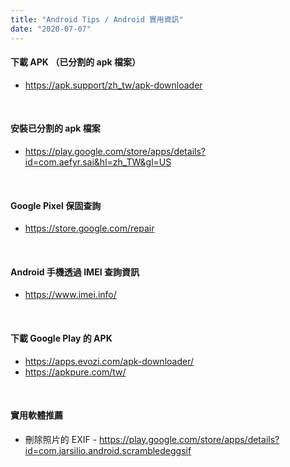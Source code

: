 ```yaml
---
title: "Android Tips / Android 實用資訊"
date: "2020-07-07"
---
```


#### 下載 APK （已分割的 apk 檔案）
* https://apk.support/zh_tw/apk-downloader

</br>

#### 安裝已分割的 apk 檔案
* https://play.google.com/store/apps/details?id=com.aefyr.sai&hl=zh_TW&gl=US


</br>

#### Google Pixel 保固查詢
* https://store.google.com/repair


</br>

#### Android 手機透過 IMEI 查詢資訊
* https://www.imei.info/


</br>

#### 下載 Google Play 的 APK

* https://apps.evozi.com/apk-downloader/
* https://apkpure.com/tw/


</br>

#### 實用軟體推薦

* 刪除照片的 EXIF - https://play.google.com/store/apps/details?id=com.jarsilio.android.scrambledeggsif